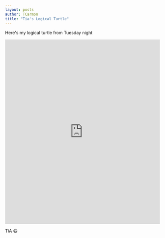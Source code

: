```yaml
---
layout: posts
author: TCarmon
title: "Tia's Logical Turtle"
---
```

Here's my logical turtle from Tuesday night
<iframe src="https://trinket.io/embed/python/3a13e36cfd" width="100%" height="600" frameborder="0" marginwidth="0" marginheight="0" allowfullscreen></iframe>

TiA :smiley:
